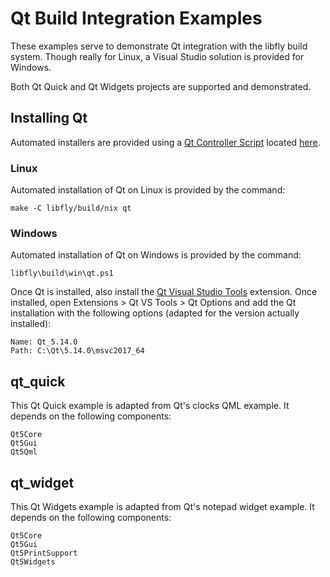 # Qt Build Integration Examples

These examples serve to demonstrate Qt integration with the libfly build system.
Though really for Linux, a Visual Studio solution is provided for Windows.

Both Qt Quick and Qt Widgets projects are supported and demonstrated.

## Installing Qt

Automated installers are provided using a [Qt Controller Script](https://doc.qt.io/qtinstallerframework/noninteractive.html)
located [here](../build/ci/qt.js).

### Linux

Automated installation of Qt on Linux is provided by the command:

    make -C libfly/build/nix qt

### Windows

Automated installation of Qt on Windows is provided by the command:

    libfly\build\win\qt.ps1

Once Qt is installed, also install the [Qt Visual Studio Tools](https://marketplace.visualstudio.com/items?itemName=TheQtCompany.QtVisualStudioTools2019)
extension. Once installed, open Extensions > Qt VS Tools > Qt Options and add
the Qt installation with the following options (adapted for the version actually
installed):

    Name: Qt_5.14.0
    Path: C:\Qt\5.14.0\msvc2017_64

## qt_quick

This Qt Quick example is adapted from Qt's clocks QML example. It depends on the
following components:

    Qt5Core
    Qt5Gui
    Qt5Qml

## qt_widget

This Qt Widgets example is adapted from Qt's notepad widget example. It depends
on the following components:

    Qt5Core
    Qt5Gui
    Qt5PrintSupport
    Qt5Widgets
